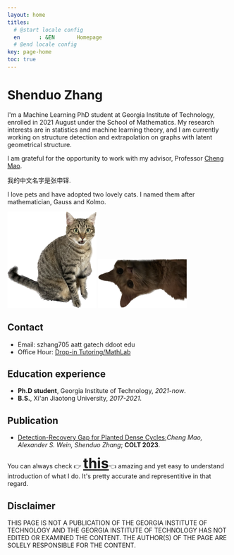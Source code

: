 ```yaml
---
layout: home
titles:
  # @start locale config
  en      : &EN       Homepage
  # @end locale config
key: page-home
toc: true
---
```


# Shenduo Zhang

I'm a Machine Learning PhD student at Georgia Institute of Technology, enrolled in 2021 August under the School of Mathematics. My research interests are in statistics and machine learning theory, and I am currently working on structure detection and extrapolation on graphs with latent geometrical structure.

I am grateful for the opportunity to work with my advisor, Professor [Cheng Mao](https://people.math.gatech.edu/~cmao35/). 

我的中文名字是张申铎. 

I love pets and have adopted two lovely cats. I named them after mathematician, Gauss and Kolmo. 

<style>
.responsive {
  width: 40%;
  height: auto;
}
</style>
<img class="responsive" src="/Gauss.png"/>
<style>
.responsive {
  width: 40%;
  height: auto;
}
</style>
<img class="responsive" src="/Kolmo.png"/>

## Contact

- Email: szhang705 aatt gatech ddoot edu
- Office Hour: [Drop-in Tutoring/MathLab](https://tutoring.gatech.edu/drop-in/)

## Education experience

- **Ph.D student**, Georgia Institute of Technology, *2021-now*.
- **B.S.**, Xi'an Jiaotong University, *2017-2021*.

## Publication

- [Detection-Recovery Gap for Planted Dense Cycles](https://arxiv.org/abs/2302.06737);*Cheng Mao, Alexander S. Wein, Shenduo Zhang*; **COLT 2023**.

You can always check 👉 <strong><font size="6"><a href="https://www.youtube.com/watch?v=dQw4w9WgXcQ">this</a></font></strong>👈 amazing and yet easy to understand introduction of what I do. It's pretty accurate and representitive in that regard. 

<!-- ## Push me

I use a private repository to store all my homework tex files. But you can see my commit frequency in the following images. This is an indication of my current homework load.

<img src="http://ghchart.rshah.org/martyrzsd" alt="Shenduo's github history" />

Click on the following links to push me and my friend to work harder. (Try not to click too many times, otherwise we will be exhausted to death!)

<a href="javascript:push('pushme')">Push me!</a>

<a href="javascript:push('wzh')">Push Zehao Wang!</a>

<script type="text/javascript"
        src="https://cdn.jsdelivr.net/npm/emailjs-com@2/dist/email.min.js">
</script>
<script type="text/javascript">
   function push(token){
      emailjs.init("user_8b6Z11yUKT3Ry1ZNTPvvC");
      emailjs.send("service_plir1pc",token);
      alert('We will be working harder!');
      return false;
   };
</script> -->

## Disclaimer

THIS PAGE IS NOT A PUBLICATION OF THE GEORGIA INSTITUTE OF TECHNOLOGY AND THE GEORGIA INSTITUTE OF TECHNOLOGY HAS NOT EDITED OR EXAMINED THE CONTENT. THE AUTHOR(S) OF THE PAGE ARE SOLELY RESPONSIBLE FOR THE CONTENT.